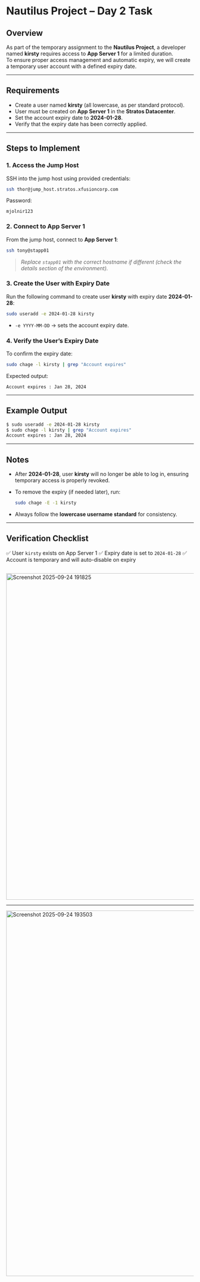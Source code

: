 # Nautilus Project – Day 2 Task

## Overview
As part of the temporary assignment to the **Nautilus Project**, a developer named **kirsty** requires access to **App Server 1** for a limited duration.  
To ensure proper access management and automatic expiry, we will create a temporary user account with a defined expiry date.

---

## Requirements
- Create a user named **kirsty** (all lowercase, as per standard protocol).
- User must be created on **App Server 1** in the **Stratos Datacenter**.
- Set the account expiry date to **2024-01-28**.
- Verify that the expiry date has been correctly applied.

---

## Steps to Implement

### 1. Access the Jump Host
SSH into the jump host using provided credentials:
```bash
ssh thor@jump_host.stratos.xfusioncorp.com
````

Password:

```
mjolnir123
```

### 2. Connect to App Server 1

From the jump host, connect to **App Server 1**:

```bash
ssh tony@stapp01
```

> *Replace `stapp01` with the correct hostname if different (check the details section of the environment).*

### 3. Create the User with Expiry Date

Run the following command to create user **kirsty** with expiry date **2024-01-28**:

```bash
sudo useradd -e 2024-01-28 kirsty
```

* `-e YYYY-MM-DD` → sets the account expiry date.

### 4. Verify the User’s Expiry Date

To confirm the expiry date:

```bash
sudo chage -l kirsty | grep "Account expires"
```

Expected output:

```
Account expires : Jan 28, 2024
```

---

## Example Output

```bash
$ sudo useradd -e 2024-01-28 kirsty
$ sudo chage -l kirsty | grep "Account expires"
Account expires : Jan 28, 2024
```

---

## Notes

* After **2024-01-28**, user **kirsty** will no longer be able to log in, ensuring temporary access is properly revoked.
* To remove the expiry (if needed later), run:

  ```bash
  sudo chage -E -1 kirsty
  ```
* Always follow the **lowercase username standard** for consistency.

---

## Verification Checklist

✅ User `kirsty` exists on App Server 1
✅ Expiry date is set to `2024-01-28`
✅ Account is temporary and will auto-disable on expiry

```
```

<img width="1735" height="876" alt="Screenshot 2025-09-24 191825" src="https://github.com/user-attachments/assets/c7677961-e0c8-4730-be8d-ae5554912de8" />

----

<img width="1724" height="981" alt="Screenshot 2025-09-24 193503" src="https://github.com/user-attachments/assets/ee9b0c51-c871-4766-8a9a-d08c7f0ca29a" />
